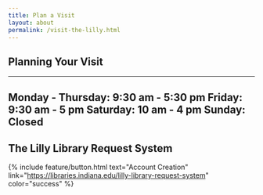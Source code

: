 ```yaml
---
title: Plan a Visit
layout: about
permalink: /visit-the-lilly.html
---
```


## Planning Your Visit

---
Monday - Thursday: 9:30 am - 5:30 pm
Friday: 9:30 am - 5 pm
Saturday: 10 am - 4 pm
Sunday: Closed
---

## The Lilly Library Request System



{% include feature/button.html text="Account Creation" link="https://libraries.indiana.edu/lilly-library-request-system" color="success" %}
